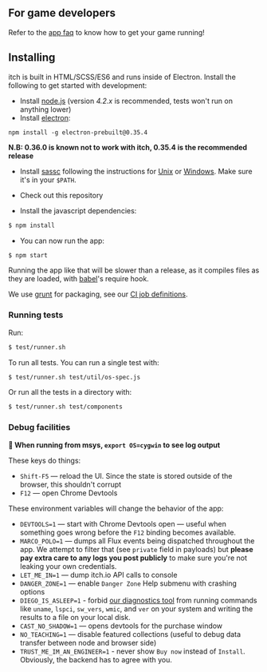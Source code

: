
## For game developers

Refer to the [app faq](https://itch.io/docs/app/faq) to know how to get your game running!

## Installing

itch is built in HTML/SCSS/ES6 and runs inside of Electron. Install the
following to get started with development:

* Install [node.js][] (version *4.2.x* is recommended, tests won't run on anything lower)
* Install [electron][]:

[node.js]: https://nodejs.org/
[electron]: https://github.com/atom/electron

```
npm install -g electron-prebuilt@0.35.4
```

**N.B: 0.36.0 is known not to work with itch, 0.35.4 is the recommended release**

* Install [sassc][] following the instructions for [Unix][sassc-unix] or
  [Windows][sassc-win].  Make sure it's in your `$PATH`.

[sassc]: https://github.com/sass/sassc
[sassc-unix]: https://github.com/sass/sassc/blob/master/docs/building/unix-instructions.md
[sassc-win]: https://github.com/sass/sassc/blob/master/docs/building/windows-instructions.md

* Check out this repository

* Install the javascript dependencies:

```bash
$ npm install
```

* You can now run the app:

```bash
$ npm start
```

Running the app like that will be slower than a release, as it compiles
files as they are loaded, with [babel][]'s require hook.

We use [grunt][] for packaging, see our [CI job definitions][ci].

[babel]: http://babeljs.io/
[grunt]: https://github.com/gruntjs/grunt
[ci]: https://github.com/itchio/ci.itch.ovh/blob/master/src/jobs/itch.yml

### Running tests

Run:

```bash
$ test/runner.sh
```

To run all tests. You can run a single test with:

```bash
$ test/runner.sh test/util/os-spec.js
```

Or run all the tests in a directory with:

```bash
$ test/runner.sh test/components
```

[tap-spec]: https://github.com/scottcorgan/tap-spec

### Debug facilities

**:memo: When running from msys, `export OS=cygwin` to see log output**

These keys do things:

  * `Shift-F5` — reload the UI. Since the state is stored outside of the browser,
    this shouldn't corrupt 
  * `F12` — open Chrome Devtools

These environment variables will change the behavior of the app:

  * `DEVTOOLS=1` — start with Chrome Devtools open — useful when something goes
    wrong before the `F12` binding becomes available.
  * `MARCO_POLO=1` — dumps all Flux events being dispatched throughout the app.
    We attempt to filter that (see `private` field in payloads) but **please
    pay extra care to any logs you post publicly** to make sure you're not leaking
    your own credentials.
  * `LET_ME_IN=1` — dump itch.io API calls to console
  * `DANGER_ZONE=1` — enable `Danger Zone` Help submenu with crashing options
  * `DIEGO_IS_ASLEEP=1` - forbid [our diagnostics tool][diego] from running commands like
    `uname`, `lspci`, `sw_vers`, `wmic`, and `ver` on your system and writing
    the results to a file on your local disk.
  * `CAST_NO_SHADOW=1` — opens devtools for the purchase window
  * `NO_TEACHING=1` — disable featured collections (useful to debug data transfer
    between node and browser side)
  * `TRUST_ME_IM_AN_ENGINEER=1` - never show `Buy now` instead of `Install`.
    Obviously, the backend has to agree with you.

[diego]: diego.md

